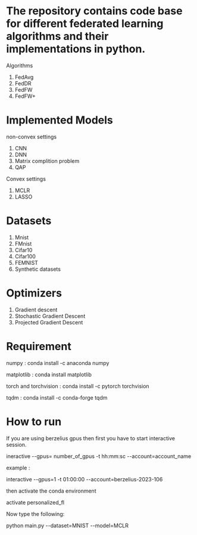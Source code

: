 # The repository contains code base for different federated learning algorithms and their implementations in python. 

Algorithms
1) FedAvg
2) FedDR
3) FedFW
4) FedFW+

# Implemented Models
non-convex settings
1) CNN
2) DNN
3) Matrix complition problem
4) QAP

Convex settings
1) MCLR
2) LASSO


# Datasets
1) Mnist
2) FMnist
3) Cifar10
4) Cifar100 
5) FEMNIST 
4) Synthetic datasets 


# Optimizers

1) Gradient descent
2) Stochastic Gradient Descent
3) Projected Gradient Descent

# Requirement

numpy : conda install -c anaconda numpy

matplotlib : conda install matplotlib

torch and torchvision : conda install -c pytorch torchvision

tqdm : conda install -c conda-forge tqdm




# How to run

If you are using berzelius gpus then first you have to start interactive session.

ineractive --gpus= number_of_gpus -t hh:mm:sc --account=account_name

example :

interactive --gpus=1 -t 01:00:00 --account=berzelius-2023-106

then activate the conda environment

activate personalized_fl

Now type the following:

python main.py --dataset=MNIST --model=MCLR  

